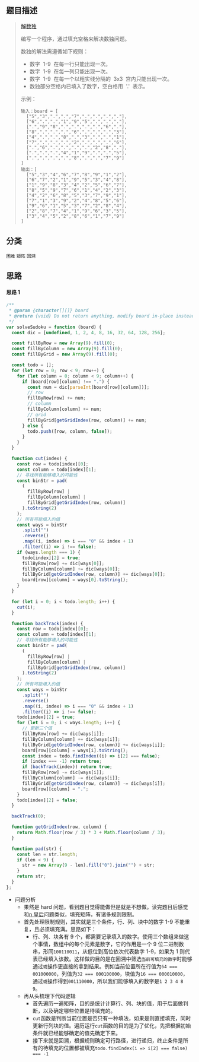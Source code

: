 ## 题目描述

> [解数独](https://leetcode-cn.com/problems/sudoku-solver/)
>
> 编写一个程序，通过填充空格来解决数独问题。
>
> 数独的解法需遵循如下规则：
>
> - 数字  1-9  在每一行只能出现一次。
> - 数字  1-9  在每一列只能出现一次。
> - 数字  1-9  在每一个以粗实线分隔的  3x3  宫内只能出现一次。
> - 数独部分空格内已填入了数字，空白格用  '.'  表示。
>
> 示例：
>
> ```
> 输入：board = [
>   ["5","3",".",".","7",".",".",".","."],
>   ["6",".",".","1","9","5",".",".","."],
>   [".","9","8",".",".",".",".","6","."],
>   ["8",".",".",".","6",".",".",".","3"],
>   ["4",".",".","8",".","3",".",".","1"],
>   ["7",".",".",".","2",".",".",".","6"],
>   [".","6",".",".",".",".","2","8","."],
>   [".",".",".","4","1","9",".",".","5"],
>   [".",".",".",".","8",".",".","7","9"]
> ]
> 输出：[
>   ["5","3","4","6","7","8","9","1","2"],
>   ["6","7","2","1","9","5","3","4","8"],
>   ["1","9","8","3","4","2","5","6","7"],
>   ["8","5","9","7","6","1","4","2","3"],
>   ["4","2","6","8","5","3","7","9","1"],
>   ["7","1","3","9","2","4","8","5","6"],
>   ["9","6","1","5","3","7","2","8","4"],
>   ["2","8","7","4","1","9","6","3","5"],
>   ["3","4","5","2","8","6","1","7","9"]
> ]
> ```

## 分类

`困难` `矩阵` `回溯`

## 思路

#### 思路 1

```javascript
/**
 * @param {character[][]} board
 * @return {void} Do not return anything, modify board in-place instead.
 */
var solveSudoku = function (board) {
  const dic = [undefined, 1, 2, 4, 8, 16, 32, 64, 128, 256];

  const fillByRow = new Array(9).fill(0);
  const fillByColumn = new Array(9).fill(0);
  const fillByGrid = new Array(9).fill(0);

  const todo = [];
  for (let row = 0; row < 9; row++) {
    for (let column = 0; column < 9; column++) {
      if (board[row][column] !== ".") {
        const num = dic[parseInt(board[row][column])];
        // row
        fillByRow[row] += num;
        // column
        fillByColumn[column] += num;
        // grid
        fillByGrid[getGridIndex(row, column)] += num;
      } else {
        todo.push([row, column, false]);
      }
    }
  }

  function cut(index) {
    const row = todo[index][0];
    const column = todo[index][1];
    // 寻找所有能够填入的可能性
    const binStr = pad(
      (
        fillByRow[row] |
        fillByColumn[column] |
        fillByGrid[getGridIndex(row, column)]
      ).toString(2)
    );
    // 所有可能填入的值
    const ways = binStr
      .split("")
      .reverse()
      .map((i, index) => i === "0" && index + 1)
      .filter((i) => i !== false);
    if (ways.length === 1) {
      todo[index][2] = true;
      fillByRow[row] += dic[ways[0]];
      fillByColumn[column] += dic[ways[0]];
      fillByGrid[getGridIndex(row, column)] += dic[ways[0]];
      board[row][column] = ways[0].toString();
    }
  }

  for (let i = 0; i < todo.length; i++) {
    cut(i);
  }

  function backTrack(index) {
    const row = todo[index][0];
    const column = todo[index][1];
    // 寻找所有能够填入的可能性
    const binStr = pad(
      (
        fillByRow[row] |
        fillByColumn[column] |
        fillByGrid[getGridIndex(row, column)]
      ).toString(2)
    );
    // 所有可能填入的值
    const ways = binStr
      .split("")
      .reverse()
      .map((i, index) => i === "0" && index + 1)
      .filter((i) => i !== false);
    todo[index][2] = true;
    for (let i = 0; i < ways.length; i++) {
      // 更新三个值
      fillByRow[row] += dic[ways[i]];
      fillByColumn[column] += dic[ways[i]];
      fillByGrid[getGridIndex(row, column)] += dic[ways[i]];
      board[row][column] = ways[i].toString();
      const index = todo.findIndex((i) => i[2] === false);
      if (index === -1) return true;
      if (backTrack(index)) return true;
      fillByRow[row] -= dic[ways[i]];
      fillByColumn[column] -= dic[ways[i]];
      fillByGrid[getGridIndex(row, column)] -= dic[ways[i]];
      board[row][column] = ".";
    }
    todo[index][2] = false;
  }

  backTrack(0);

  function getGridIndex(row, column) {
    return Math.floor(row / 3) * 3 + Math.floor(column / 3);
  }

  function pad(str) {
    const len = str.length;
    if (len < 9) {
      str = new Array(9 - len).fill("0").join("") + str;
    }
    return str;
  }
};
```

- 问题分析
  - 果然是 hard 问题，看到题目觉得能做但是就是不想做。读完题目后感觉和[n 皇后](51-N皇后.md)问题类似，填充矩阵，有诸多规则限制。
  - 首先处理限制规则，其实就是三个条件，行、列、块中的数字 1-9 不能重复，且必须填充满。思路如下：
    - 行、列、块各有 9 个，都需要记录填入的数字。使用三个数组来做这个事情，数组中的每个元素是数字，它的作用是一个 9 位二进制数串，形同`100110011`，从低位到高位依次代表数字 1-9，如果为 1 则代表已经填入该数。这样做的目的是在回溯中筛选`当前可填充的数字`时能够通过`或`操作更直接的拿到结果。例如当前位置所在行值为`64 === 001000000`，列值为`32 === 000100000`，块值为`16 === 000010000`，通过`或`操作得到`001110000`，所以我们能够填入的数字是`1 2 3 4 8 9`。
  - 再从头梳理下代码逻辑
    - 首先遍历一遍矩阵，目的是统计计算行、列、块的值，用于后面做判断，以及确定哪些位置是待填充的。
    - `cut`函数是判断当前位置是否只有一种填法，如果是则直接填充，同时更新行列块的值。遍历运行`cut`函数的目的是为了优化，先把根据初始条件就已经能够确定的值先确定下来。
    - 接下来就是回溯，根据规则确定可行路径，进行递归，终止条件是所有的待填充的位置都被填充`todo.findIndex(i => i[2] === false) === -1`
